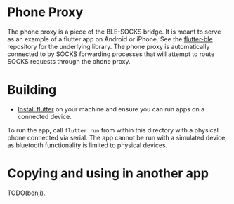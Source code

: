 # Phone Proxy

The phone proxy is a piece of the BLE-SOCKS bridge. It is meant to serve as an
example of a flutter app on Android or iPhone. See the
[flutter-ble](https://github.com/viamrobotics/flutter-ble) repository for the
underlying library. The phone proxy is automatically connected to by SOCKS
forwarding processes that will attempt to route SOCKS requests through the
phone proxy.

# Building

* [Install flutter](https://docs.flutter.dev/get-started/install) on your
  machine and ensure you can run apps on a connected device.

To run the app, call `flutter run` from within this directory with a physical
phone connected via serial. The app cannot be run with a simulated device, as
bluetooth functionality is limited to physical devices.

# Copying and using in another app

TODO(benji).
